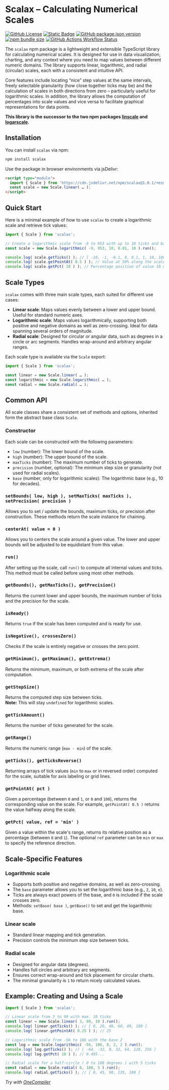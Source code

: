 # Scalax – Calculating Numerical Scales

[![GitHub License](https://img.shields.io/github/license/komed3/scalax?style=for-the-badge&logo=unlicense&logoColor=fff)](LICENSE)
[![Static Badge](https://img.shields.io/badge/Typescript-support?style=for-the-badge&logo=typescript&logoColor=fff&color=blue)](https://www.typescriptlang.org)
[![GitHub package.json version](https://img.shields.io/github/package-json/v/komed3/scalax?style=for-the-badge&logo=npm&logoColor=fff)](https://npmjs.com/package/scalax)
[![npm bundle size](https://img.shields.io/bundlephobia/min/scalax?style=for-the-badge&logo=gitlfs&logoColor=fff)](https://bundlephobia.com/package/scalax)
[![GitHub Actions Workflow Status](https://img.shields.io/github/actions/workflow/status/komed3/scalax/build.yml?style=for-the-badge&logo=educative&logoColor=fff)](https://github.com/komed3/scalax/actions/workflows/build.yml)

The `scalax` npm package is a lightweight and extensible TypeScript library for calculating numerical scales. It is designed for use in data visualization, charting, and any context where you need to map values between different numeric domains. The library supports linear, logarithmic, and radial (circular) scales, each with a consistent and intuitive API.

Core features include locating “nice” step values at the same intervals, freely selectable granularity (how close together ticks may be) and the calculation of scales in both directions from zero – particularly useful for logarithmic scales. In addition, the library allows the computation of percentages into scale values and vice versa to facilitate graphical representations for data points.

**This library is the successor to the two npm packages [linscale](https://www.npmjs.com/package/linscale) and [logarscale](https://www.npmjs.com/package/logarscale).**

## Installation

You can install `scalax` via npm:

```sh
npm install scalax
```

Use the package in browser environments via jsDelivr:

```html
<script type="module">
  import { Scale } from 'https://cdn.jsdelivr.net/npm/scalax@1.0.1/+esm';
  const scale = new Scale.linear( … );
</script>
```

## Quick Start

Here is a minimal example of how to use `scalax` to create a logarithmic scale and retrieve tick values:

```typescript
import { Scale } from 'scalax';

// Create a logarithmic scale from -9 to 953 with up to 10 ticks and base 10
const scale = new Scale.logarithmic( -9, 953, 10, 0.01, 10 ).run();

console.log( scale.getTicks() ); // [ -10, -1, -0.1, 0, 0.1, 1, 10, 100, 1000 ]
console.log( scale.getPointAt( 0.5 ) ); // Value at 50% along the scale
console.log( scale.getPct( 10 ) ); // Percentage position of value 10 on the scale
```

## Scale Types

`scalax` comes with three main scale types, each suited for different use cases:

- **Linear scale**: Maps values evenly between a lower and upper bound. Useful for standard numeric axes.
- **Logarithmic scale**: Maps values logarithmically, supporting both positive and negative domains as well as zero-crossing. Ideal for data spanning several orders of magnitude.
- **Radial scale**: Designed for circular or angular data, such as degrees in a circle or arc segments. Handles wrap-around and arbitrary angular ranges.

Each scale type is available via the `Scale` export:

```typescript
import { Scale } from 'scalax';

const linear = new Scale.linear( … );
const logarithmic = new Scale.logarithmic( … );
const radial = new Scale.radial( … );
```

## Common API

All scale classes share a consistent set of methods and options, inherited form the abstract base class `Scale`.

### Constructor

Each scale can be constructed with the following parameters:

- `low` (number): The lower bound of the scale.
- `high` (number): The upper bound of the scale.
- `maxTicks` (number): The maximum number of ticks to generate.
- `precision` (number, optional): The minimum step size or granularity (not used for radial scales).
- `base` (number, only for logarithmic scales): The logarithmic base (e.g., 10 for decades).

### `setBounds( low, high ), setMaxTicks( maxTicks ), setPrecision( precision )`

Allows you to set / update the bounds, maximum ticks, or precision after construction. These methods return the scale instance for chaining.

### `centerAt( value = 0 )`

Allows you to centers the scale around a given value. The lower and upper bounds will be adjusted to be equidistant from this value.

### `run()`

After setting up the scale, call `run()` to compute all internal values and ticks. This method must be called before using most other methods.

### `getBounds(), getMaxTicks(), getPrecision()`

Returns the current lower and upper bounds, the maximum number of ticks and the precision for the scale.

### `isReady()`

Returns `true` if the scale has been computed and is ready for use.

### `isNegative(), crossesZero()`

Checks if the scale is entirely negative or crosses the zero point.

### `getMinimum(), getMaximum(), getExtrema()`

Returns the minimum, maximum, or both extrema of the scale after computation.

### `getStepSize()`

Returns the computed step size between ticks.  
**Note:** This will stay `undefined` for logarithmic scales.

### `getTickAmount()`

Returns the number of ticks generated for the scale.

### `getRange()`

Returns the numeric range (`max - min`) of the scale.

### `getTicks(), getTicksReverse()`

Returning arrays of tick values (`min` to `max` or in reversed order) computed for the scale, suitable for axis labeling or grid lines.

### `getPointAt( pct )`

Given a percentage (between `0` and `1`, or `0` and `100`), returns the corresponding value on the scale. For example, `getPointAt( 0.5 )` returns the value halfway along the scale.

### `getPct( value, ref = 'min' )`

Given a value within the scale's range, returns its relative position as a percentage (between `0` and `1`). The optional `ref` parameter can be `min` or `max` to specify the reference direction.

## Scale-Specific Features

### Logarithmic scale

- Supports both positive and negative domains, as well as zero-crossing.
- The `base` parameter allows you to set the logarithmic base (e.g., `2`, `10`, `e`).
- Ticks are always exact powers of the base, and `0` is included if the scale crosses zero.
- Methods: `setBase( base )`, `getBase()` to set and get the logarithmic base.

### Linear scale

- Standard linear mapping and tick generation.
- Precision controls the minimum step size between ticks.

### Radial scale

- Designed for angular data (degrees).
- Handles full circles and arbitrary arc segments.
- Ensures correct wrap-around and tick placement for circular charts.
- The minimal granularity is `1` to return nicely calculated values.

## Example: Creating and Using a Scale

```typescript
import { Scale } from 'scalax';

// Linear scale from 3 to 99 with max. 10 ticks
const linear = new Scale.linear( 3, 99, 10 ).run();
console.log( linear.getTicks() ); // [ 0, 20, 40, 60, 80, 100 ]
console.log( linear.getPointAt( 0.25 ) ); // 25

// Logarithmic scale from -56 to 186 with the base 2
const log = new Scale.logarithmic( -56, 186, 8, 2, 2 ).run();
console.log( log.getTicks() ); // [ -64, -32, 0, 32, 64, 128, 256 ]
console.log( log.getPct( 10 ) ); // 0.495...

// Radial scale for a half-circle ( 0 to 180 degrees ) with 5 ticks
const radial = new Scale.radial( 0, 180, 5 ).run();
console.log( radial.getTicks() ); // [ 0, 45, 90, 135, 180 ]
```

_Try with [OneCompiler](https://onecompiler.com/nodejs/43nh9mk6n)_
